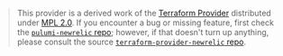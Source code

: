 > This provider is a derived work of the [Terraform Provider](https://github.com/newrelic/terraform-provider-newrelic)
> distributed under [MPL 2.0](https://www.mozilla.org/en-US/MPL/2.0/). If you encounter a bug or missing feature,
> first check the [`pulumi-newrelic` repo](https://github.com/pulumi/pulumi-newrelic/issues); however, if that doesn't turn up anything,
> please consult the source [`terraform-provider-newrelic` repo](https://github.com/newrelic/terraform-provider-newrelic/issues).
